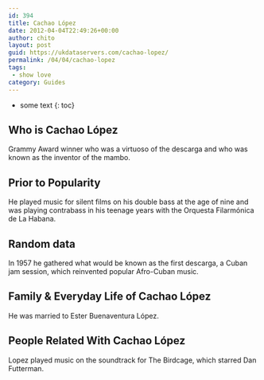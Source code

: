 ```yaml
---
id: 394
title: Cachao López
date: 2012-04-04T22:49:26+00:00
author: chito
layout: post
guid: https://ukdataservers.com/cachao-lopez/
permalink: /04/04/cachao-lopez
tags:
 - show love
category: Guides
---
```


* some text
{: toc}


## Who is  Cachao López
                  
                  
                  
Grammy Award winner who was a virtuoso of the descarga and who was known as the inventor of the mambo.
                  
                
                
                
## Prior to Popularity 
                  
                  
                  
He played music for silent films on his double bass at the age of nine and was playing contrabass in his teenage years with the Orquesta Filarmónica de La Habana.
                  
                
                
                
## Random data 
                  
                  
                  
In 1957 he gathered what would be known as the first descarga, a Cuban jam session, which reinvented popular Afro-Cuban music.
                  
                
                
                
## Family & Everyday Life of Cachao López
                  
                  
                  
He was married to Ester Buenaventura López.
                  
                
                
                
## People Related With  Cachao López
                  
                  
                  
Lopez played music on the soundtrack for The Birdcage, which starred Dan Futterman.
                  
                
              
            
          
          
          
    
    
  
